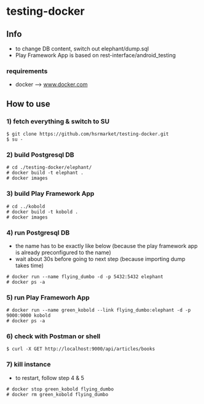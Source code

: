 # testing-docker

## Info
* to change DB content, switch out elephant/dump.sql
* Play Framework App is based on rest-interface/android_testing

### requirements
* docker --> www.docker.com

## How to use

### 1) fetch everything & switch to SU
```
$ git clone https://github.com/hsrmarket/testing-docker.git
$ su -
```

### 2) build Postgresql DB
```
# cd ./testing-docker/elephant/
# docker build -t elephant .
# docker images
```

### 3) build Play Framework App
```
# cd ../kobold
# docker build -t kobold .
# docker images
```

### 4) run Postgresql DB
* the name has to be exactly like below (because the play framework app is already preconfigured to the name)
* wait about 30s before going to next step (because importing dump takes time)

```
# docker run --name flying_dumbo -d -p 5432:5432 elephant
# docker ps -a
```

### 5) run Play Frameworh App
```
# docker run --name green_kobold --link flying_dumbo:elephant -d -p 9000:9000 kobold
# docker ps -a
```

### 6) check with Postman or shell
```
$ curl -X GET http://localhost:9000/api/articles/books
```

### 7) kill instance
* to restart, follow step 4 & 5

```
# docker stop green_kobold flying_dumbo
# docker rm green_kobold flying_dumbo
```
